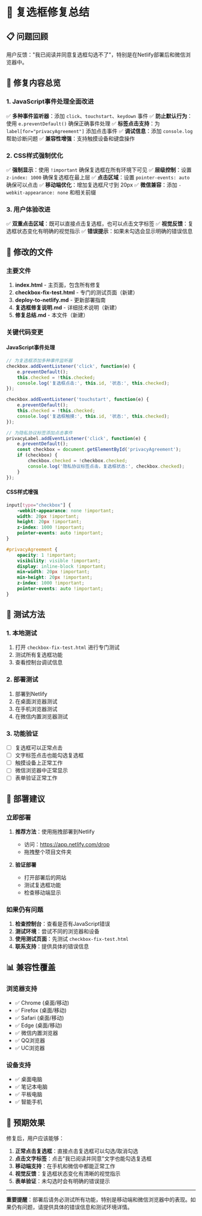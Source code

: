 # 🎯 复选框修复总结

## 📋 问题回顾
用户反馈："我已阅读并同意复选框勾选不了"，特别是在Netlify部署后和微信浏览器中。

## 🔧 修复内容总览

### 1. JavaScript事件处理全面改进
✅ **多种事件监听器**：添加 `click`、`touchstart`、`keydown` 事件
✅ **防止默认行为**：使用 `e.preventDefault()` 确保正确事件处理
✅ **标签点击支持**：为 `label[for="privacyAgreement"]` 添加点击事件
✅ **调试信息**：添加 `console.log` 帮助诊断问题
✅ **兼容性增强**：支持触摸设备和键盘操作

### 2. CSS样式强制优化
✅ **强制显示**：使用 `!important` 确保复选框在所有环境下可见
✅ **层级控制**：设置 `z-index: 1000` 确保复选框在最上层
✅ **点击区域**：设置 `pointer-events: auto` 确保可以点击
✅ **移动端优化**：增加复选框尺寸到 20px
✅ **微信兼容**：添加 `-webkit-appearance: none` 和相关前缀

### 3. 用户体验改进
✅ **双重点击区域**：既可以直接点击复选框，也可以点击文字标签
✅ **视觉反馈**：复选框状态变化有明确的视觉指示
✅ **错误提示**：如果未勾选会显示明确的错误信息

## 📁 修改的文件

### 主要文件
1. **index.html** - 主页面，包含所有修复
2. **checkbox-fix-test.html** - 专门的测试页面（新建）
3. **deploy-to-netlify.md** - 更新部署指南
4. **复选框修复说明.md** - 详细技术说明（新建）
5. **修复总结.md** - 本文件（新建）

### 关键代码变更

#### JavaScript事件处理
```javascript
// 为复选框添加多种事件监听器
checkbox.addEventListener('click', function(e) {
    e.preventDefault();
    this.checked = !this.checked;
    console.log('复选框点击:', this.id, '状态:', this.checked);
});

checkbox.addEventListener('touchstart', function(e) {
    e.preventDefault();
    this.checked = !this.checked;
    console.log('复选框触摸:', this.id, '状态:', this.checked);
});

// 为隐私协议标签添加点击事件
privacyLabel.addEventListener('click', function(e) {
    e.preventDefault();
    const checkbox = document.getElementById('privacyAgreement');
    if (checkbox) {
        checkbox.checked = !checkbox.checked;
        console.log('隐私协议标签点击，复选框状态:', checkbox.checked);
    }
});
```

#### CSS样式增强
```css
input[type="checkbox"] {
    -webkit-appearance: none !important;
    width: 20px !important;
    height: 20px !important;
    z-index: 1000 !important;
    pointer-events: auto !important;
}

#privacyAgreement {
    opacity: 1 !important;
    visibility: visible !important;
    display: inline-block !important;
    min-width: 20px !important;
    min-height: 20px !important;
    z-index: 1000 !important;
    pointer-events: auto !important;
}
```

## 🧪 测试方法

### 1. 本地测试
1. 打开 `checkbox-fix-test.html` 进行专门测试
2. 测试所有复选框功能
3. 查看控制台调试信息

### 2. 部署测试
1. 部署到Netlify
2. 在桌面浏览器测试
3. 在手机浏览器测试
4. 在微信内置浏览器测试

### 3. 功能验证
- [ ] 复选框可以正常点击
- [ ] 文字标签点击也能勾选复选框
- [ ] 触摸设备上正常工作
- [ ] 微信浏览器中正常显示
- [ ] 表单验证正常工作

## 🚀 部署建议

### 立即部署
1. **推荐方法**：使用拖拽部署到Netlify
   - 访问：https://app.netlify.com/drop
   - 拖拽整个项目文件夹

2. **验证部署**
   - 打开部署后的网站
   - 测试复选框功能
   - 检查移动端显示

### 如果仍有问题
1. **检查控制台**：查看是否有JavaScript错误
2. **测试环境**：尝试不同的浏览器和设备
3. **使用测试页面**：先测试 `checkbox-fix-test.html`
4. **联系支持**：提供具体的错误信息

## 📊 兼容性覆盖

### 浏览器支持
- ✅ Chrome (桌面/移动)
- ✅ Firefox (桌面/移动)
- ✅ Safari (桌面/移动)
- ✅ Edge (桌面/移动)
- ✅ 微信内置浏览器
- ✅ QQ浏览器
- ✅ UC浏览器

### 设备支持
- ✅ 桌面电脑
- ✅ 笔记本电脑
- ✅ 平板电脑
- ✅ 智能手机

## 🎉 预期效果

修复后，用户应该能够：
1. **正常点击复选框**：直接点击复选框可以勾选/取消勾选
2. **点击文字标签**：点击"我已阅读并同意"文字也能勾选复选框
3. **移动端支持**：在手机和微信中都能正常工作
4. **视觉反馈**：复选框状态变化有清晰的视觉指示
5. **表单验证**：未勾选时会有明确的错误提示

---

**重要提醒**：部署后请务必测试所有功能，特别是移动端和微信浏览器中的表现。如果仍有问题，请提供具体的错误信息和测试环境详情。 